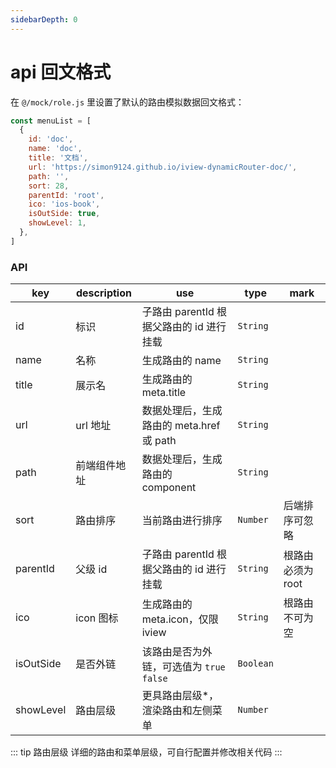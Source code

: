 ```yaml
---
sidebarDepth: 0
---
```


# api 回文格式

在 `@/mock/role.js` 里设置了默认的路由模拟数据回文格式：

```javascript
const menuList = [
  {
    id: 'doc',
    name: 'doc',
    title: '文档',
    url: 'https://simon9124.github.io/iview-dynamicRouter-doc/',
    path: '',
    sort: 28,
    parentId: 'root',
    ico: 'ios-book',
    isOutSide: true,
    showLevel: 1,
  },
]
```

### API

| key       | description  | use                                       | type      | mark              |
| --------- | ------------ | ----------------------------------------- | --------- | ----------------- |
| id        | 标识         | 子路由 parentId 根据父路由的 id 进行挂载  | `String`  |
| name      | 名称         | 生成路由的 name                           | `String`  |
| title     | 展示名       | 生成路由的 meta.title                     | `String`  |
| url       | url 地址     | 数据处理后，生成路由的 meta.href 或 path  | `String`  |
| path      | 前端组件地址 | 数据处理后，生成路由的 component          | `String`  |
| sort      | 路由排序     | 当前路由进行排序                          | `Number`  | 后端排序可忽略    |
| parentId  | 父级 id      | 子路由 parentId 根据父路由的 id 进行挂载  | `String`  | 根路由必须为 root |
| ico       | icon 图标    | 生成路由的 meta.icon，仅限 iview          | `String`  | 根路由不可为空    |
| isOutSide | 是否外链     | 该路由是否为外链，可选值为 `true` `false` | `Boolean` |
| showLevel | 路由层级     | 更具路由层级\*，渲染路由和左侧菜单        | `Number`  |

::: tip 路由层级
<a :href="$withBase('/router')">详细的路由和菜单层级</a>，可自行配置并修改相关代码
:::
